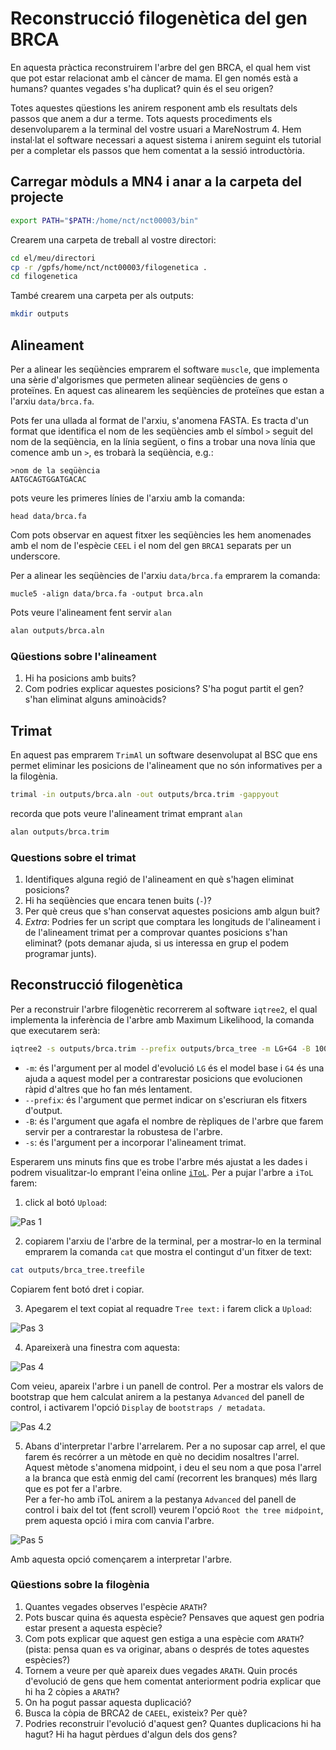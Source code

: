 # Reconstrucció filogenètica del gen BRCA

En aquesta pràctica reconstruirem l'arbre del gen BRCA, el qual hem vist que pot estar relacionat amb el càncer de mama. El gen només està a humans? quantes vegades s'ha duplicat? quin és el seu origen?

Totes aquestes qüestions les anirem responent amb els resultats dels passos que anem a dur a terme. Tots aquests procediments els desenvoluparem a la terminal del vostre usuari a MareNostrum 4. Hem instal·lat el software necessari a aquest sistema i anirem seguint els tutorial per a completar els passos que hem comentat a la sessió introductòria.

## Carregar mòduls a MN4 i anar a la carpeta del projecte
```bash
export PATH="$PATH:/home/nct/nct00003/bin"
```

Crearem una carpeta de treball al vostre directori:
```bash
cd el/meu/directori
cp -r /gpfs/home/nct/nct00003/filogenetica .
cd filogenetica
```

També crearem una carpeta per als outputs:
```bash
mkdir outputs
```

## Alineament
Per a alinear les seqüències emprarem el software `muscle`, que implementa una sèrie d'algorismes que permeten alinear seqüències de gens o proteïnes. En aquest cas alinearem les seqüències de proteïnes que estan a l'arxiu `data/brca.fa`.

Pots fer una ullada al format de l'arxiu, s'anomena FASTA. Es tracta d'un format que identifica el nom de les seqüències amb el símbol `>` seguit del nom de la seqüència, en la línia següent, o fins a trobar una nova línia que comence amb un `>`, es trobarà la seqüència, e.g.:
```
>nom de la seqüència
AATGCAGTGGATGACAC
```

pots veure les primeres línies de l'arxiu amb la comanda:
```
head data/brca.fa
```

Com pots observar en aquest fitxer les seqüències les hem anomenades amb el nom de l'espècie `CEEL` i el nom del gen `BRCA1` separats per un underscore.

Per a alinear les seqüències de l'arxiu `data/brca.fa` emprarem la comanda:
```
mucle5 -align data/brca.fa -output brca.aln
```

Pots veure l'alineament fent servir `alan`
```bash
alan outputs/brca.aln
```

### Qüestions sobre l'alineament
1. Hi ha posicions amb buits?
2. Com podries explicar aquestes posicions? S'ha pogut partit el gen? s'han eliminat alguns aminoàcids?

## Trimat
En aquest pas emprarem `TrimAl` un software desenvolupat al BSC que ens permet eliminar les posicions de l'alineament que no són informatives per a la filogènia.
```bash
trimal -in outputs/brca.aln -out outputs/brca.trim -gappyout
```

recorda que pots veure l'alineament trimat emprant `alan`
```bash
alan outputs/brca.trim
```

### Questions sobre el trimat
1. Identifiques alguna regió de l'alineament en què s'hagen eliminat posicions?
2. Hi ha seqüències que encara tenen buits (`-`)?
3. Per què creus que s'han conservat aquestes posicions amb algun buit?
4. _Extra_: Podries fer un script que comptara les longituds de l'alineament i de l'alineament trimat per a comprovar quantes posicions s'han eliminat? (pots demanar ajuda, si us interessa en grup el podem programar junts).

## Reconstrucció filogenètica
Per a reconstruir l'arbre filogenètic recorrerem al software `iqtree2`, el qual implementa la inferència de l'arbre amb Maximum Likelihood, la comanda que executarem serà:
```bash
iqtree2 -s outputs/brca.trim --prefix outputs/brca_tree -m LG+G4 -B 1000
```
* `-m`: és l'argument per al model d'evolució `LG` és el model base i `G4` és una ajuda a aquest model per a contrarestar posicions que evolucionen ràpid d'altres que ho fan més lentament.
* `--prefix`: és l'argument que permet indicar on s'escriuran els fitxers d'output.
* `-B`: és l'argument que agafa el nombre de rèpliques de l'arbre que farem servir per a contrarestar la robustesa de l'arbre.
* `-s`: és l'argument per a incorporar l'alineament trimat.

Esperarem uns minuts fins que es trobe l'arbre més ajustat a les dades i podrem visualitzar-lo emprant l'eina online [`iToL`](https://itol.embl.de/). Per a pujar l'arbre a `iToL` farem:

1. click al botó `Upload`:

![Pas 1](figures/pas_1.png)

2. copiarem l'arxiu de l'arbre de la terminal, per a mostrar-lo en la terminal emprarem la comanda `cat` que mostra el contingut d'un fitxer de text:
```bash
cat outputs/brca_tree.treefile
```
Copiarem fent botó dret i copiar.

3. Apegarem el text copiat al requadre `Tree text:` i farem click a `Upload`:

![Pas 3](figures/pas_3.png)

4. Apareixerà una finestra com aquesta:

![Pas 4](figures/pas_4.png)

Com veieu, apareix l'arbre i un panell de control. Per a mostrar els valors de bootstrap que hem calculat anirem a la pestanya `Advanced` del panell de control, i activarem l'opció `Display` de `bootstraps / metadata`.

![Pas 4.2](figures/pas_4_2.png)

5. Abans d'interpretar l'arbre l'arrelarem. Per a no suposar cap arrel, el que farem és recórrer a un mètode en què no decidim nosaltres l'arrel. Aquest mètode s'anomena midpoint, i deu el seu nom a que posa l'arrel a la branca que està enmig del camí (recorrent les branques) més llarg que es pot fer a l'arbre. <br> Per a fer-ho amb iToL anirem a la pestanya `Advanced` del panell de control i baix del tot (fent scroll) veurem l'opció `Root the tree midpoint`, prem aquesta opció i mira com canvia l'arbre.

![Pas 5](figures/pas_5.png)


Amb aquesta opció començarem a interpretar l'arbre.

### Qüestions sobre la filogènia
1. Quantes vegades observes l'espècie `ARATH`?
2. Pots buscar quina és aquesta espècie? Pensaves que aquest gen podria estar present a aquesta espècie?
3. Com pots explicar que aquest gen estiga a una espècie com `ARATH`? (pista: pensa quan es va originar, abans o després de totes aquestes espècies?)
4. Tornem a veure per què apareix dues vegades `ARATH`. Quin procés d'evolució de gens que hem comentat anteriorment podria explicar que hi ha 2 còpies a `ARATH`?
5. On ha pogut passar aquesta duplicació?
6. Busca la còpia de BRCA2 de `CAEEL`, existeix? Per què?
7. Podries reconstruir l'evolució d'aquest gen? Quantes duplicacions hi ha hagut? Hi ha hagut pèrdues d'algun dels dos gens?
